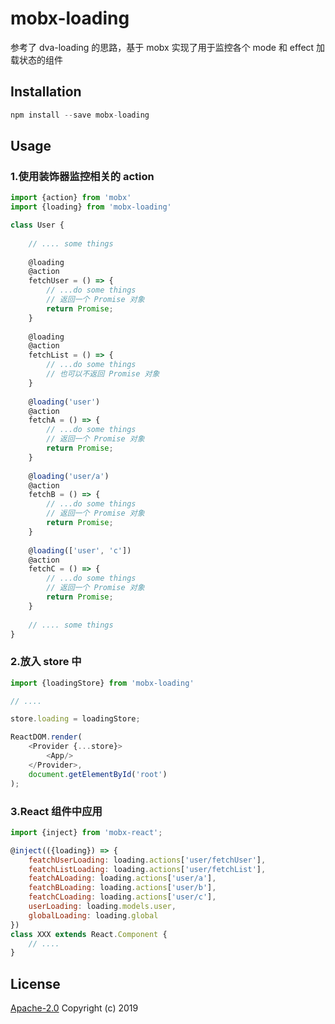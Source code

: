 # mobx-loading


参考了 dva-loading 的思路，基于 mobx 实现了用于监控各个 mode 和 effect 加载状态的组件


## Installation

```js
npm install --save mobx-loading
```


## Usage

### 1.使用装饰器监控相关的 action

```js
import {action} from 'mobx'
import {loading} from 'mobx-loading'

class User {
    
    // .... some things
    
    @loading
    @action
    fetchUser = () => {
        // ...do some things
        // 返回一个 Promise 对象
        return Promise;
    }
    
    @loading
    @action
    fetchList = () => {
        // ...do some things
        // 也可以不返回 Promise 对象
    }
    
    @loading('user')
    @action
    fetchA = () => {
        // ...do some things
        // 返回一个 Promise 对象
        return Promise;
    }
    
    @loading('user/a')
    @action
    fetchB = () => {
        // ...do some things
        // 返回一个 Promise 对象
        return Promise;
    }
    
    @loading(['user', 'c'])
    @action
    fetchC = () => {
        // ...do some things
        // 返回一个 Promise 对象
        return Promise;
    }
    
    // .... some things
}
```

### 2.放入 store 中


```js
import {loadingStore} from 'mobx-loading'

// ....

store.loading = loadingStore;

ReactDOM.render(
    <Provider {...store}>
        <App/>
    </Provider>,
    document.getElementById('root')
);
```

### 3.React 组件中应用

```js
import {inject} from 'mobx-react';

@inject(({loading}) => {
    featchUserLoading: loading.actions['user/fetchUser'],
    featchListLoading: loading.actions['user/fetchList'],
    featchALoading: loading.actions['user/a'],
    featchBLoading: loading.actions['user/b'],
    featchCLoading: loading.actions['user/c'],
    userLoading: loading.models.user,
    globalLoading: loading.global
})
class XXX extends React.Component {
    // ....
}
```


## License

[Apache-2.0](https://opensource.org/licenses/Apache-2.0) Copyright (c) 2019
